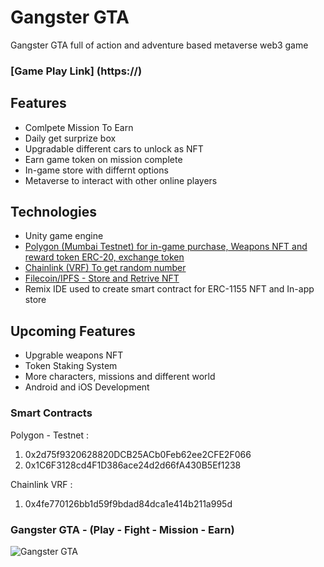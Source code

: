 # Gangster GTA
Gangster GTA full of action and adventure based metaverse web3 game

### [Game Play Link] (https://)


## Features
- Comlpete Mission To Earn
- Daily get surprize box
- Upgradable different cars to unlock as NFT
- Earn game token on mission complete
- In-game store with differnt options
- Metaverse to interact with other online players


## Technologies
- Unity game engine
- [Polygon (Mumbai Testnet) for in-game purchase, Weapons NFT and reward token ERC-20, exchange token](https://github.com/MoraDefi/MetaRacer/blob/main/Polygon.md)
- [Chainlink (VRF) To get random number](https://github.com/FDGame2022/FoodDeliveryGame/blob/main/Chainlink.md)
- [Filecoin/IPFS - Store and Retrive NFT](https://github.com/FDGame2022/FoodDeliveryGame/blob/main/Filecoin-IPFS.md)
- Remix IDE used to create smart contract for ERC-1155 NFT and In-app store

## Upcoming Features
- Upgrable weapons NFT
- Token Staking System
- More characters, missions and different world
- Android and iOS Development

### Smart Contracts
Polygon - Testnet : 
1) 0x2d75f9320628820DCB25ACb0Feb62ee2CFE2F066
2) 0x1C6F3128cd4F1D386ace24d2d66fA430B5Ef1238

Chainlink VRF : 
1) 0x4fe770126bb1d59f9bdad84dca1e414b211a995d

### Gangster GTA - (Play - Fight - Mission - Earn)
![Gangster GTA](/Images/MetaRacer1.jpg)




